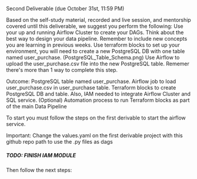 Second Deliverable (due October 31st, 11:59 PM)

Based on the self-study material, recorded and live session, and mentorship covered until this deliverable, we suggest you perform the following:
Use your up and running Airflow Cluster to create your DAGs. 
Think about the best way to design your data pipeline. Remember to include new concepts you are learning in previous weeks.
Use terraform blocks to set up your environment, you will need to create a new PostgreSQL DB with one table named user_purchase. (PostgreSQL_Table_Schema.png)
Use Airflow to upload the user_purchase.csv file into the new PostgreSQL table. Rememer there's more than 1 way to complete this step.

Outcome:
PostgreSQL table named user_purchase.
Airflow job to load user_purchase.csv in user_purchase table.
Terraform blocks to create PostgreSQL DB and table. Also, IAM needed to integrate Airflow Cluster and SQL service.
(Optional) Automation process to run Terraform blocks as part of the main Data Pipeline

To start you must follow the steps on the first derivable to start the airflow service.

Important: Change the values.yaml on the first derivable project with this github repo path to use the .py files as dags


##### TODO: FINISH IAM MODULE


Then follow the next steps:





